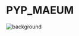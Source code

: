 # PYP_MAEUM
 
![background](https://user-images.githubusercontent.com/73941301/143773164-a888a1db-413c-4261-93ff-9f0ee80fa6bf.png)
